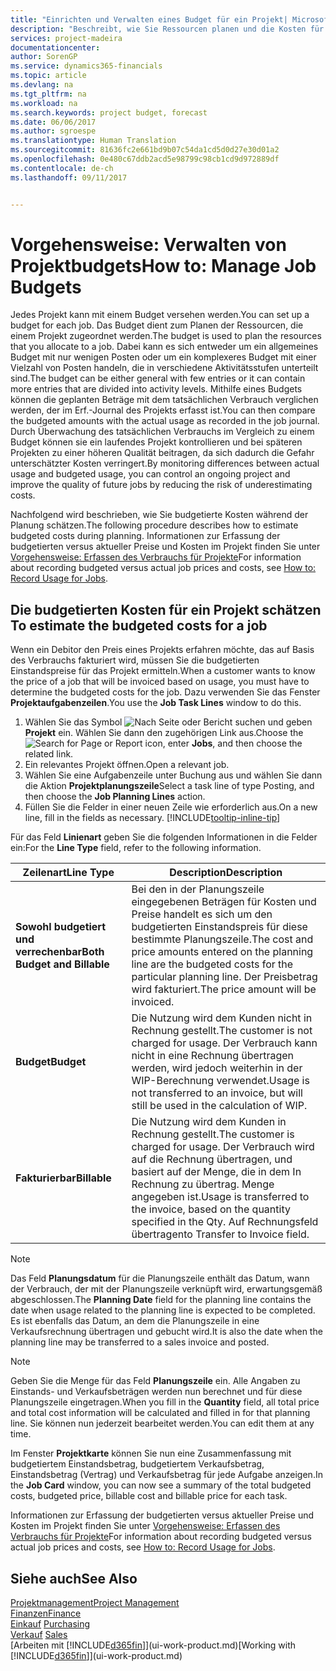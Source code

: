 ```yaml
---
title: "Einrichten und Verwalten eines Budget für ein Projekt| Microsoft Docs"
description: "Beschreibt, wie Sie Ressourcen planen und die Kosten für ein Projekt durch das Einrichten eines Budgets für jedes Projekt prognostizieren und steuern."
services: project-madeira
documentationcenter: 
author: SorenGP
ms.service: dynamics365-financials
ms.topic: article
ms.devlang: na
ms.tgt_pltfrm: na
ms.workload: na
ms.search.keywords: project budget, forecast
ms.date: 06/06/2017
ms.author: sgroespe
ms.translationtype: Human Translation
ms.sourcegitcommit: 81636fc2e661bd9b07c54da1cd5d0d27e30d01a2
ms.openlocfilehash: 0e480c67ddb2acd5e98799c98cb1cd9d972889df
ms.contentlocale: de-ch
ms.lasthandoff: 09/11/2017


---
```

# <a name="how-to-manage-job-budgets"></a><span data-ttu-id="34a9a-103">Vorgehensweise: Verwalten von Projektbudgets</span><span class="sxs-lookup"><span data-stu-id="34a9a-103">How to: Manage Job Budgets</span></span>
<span data-ttu-id="34a9a-104">Jedes Projekt kann mit einem Budget versehen werden.</span><span class="sxs-lookup"><span data-stu-id="34a9a-104">You can set up a budget for each job.</span></span> <span data-ttu-id="34a9a-105">Das Budget dient zum Planen der Ressourcen, die einem Projekt zugeordnet werden.</span><span class="sxs-lookup"><span data-stu-id="34a9a-105">The budget is used to plan the resources that you allocate to a job.</span></span> <span data-ttu-id="34a9a-106">Dabei kann es sich entweder um ein allgemeines Budget mit nur wenigen Posten oder um ein komplexeres Budget mit einer Vielzahl von Posten handeln, die in verschiedene Aktivitätsstufen unterteilt sind.</span><span class="sxs-lookup"><span data-stu-id="34a9a-106">The budget can be either general with few entries or it can contain more entries that are divided into activity levels.</span></span> <span data-ttu-id="34a9a-107">Mithilfe eines Budgets können die geplanten Beträge mit dem tatsächlichen Verbrauch verglichen werden, der im Erf.-Journal des Projekts erfasst ist.</span><span class="sxs-lookup"><span data-stu-id="34a9a-107">You can then compare the budgeted amounts with the actual usage as recorded in the job journal.</span></span> <span data-ttu-id="34a9a-108">Durch Überwachung des tatsächlichen Verbrauchs im Vergleich zu einem Budget können sie ein laufendes Projekt kontrollieren und bei späteren Projekten zu einer höheren Qualität beitragen, da sich dadurch die Gefahr unterschätzter Kosten verringert.</span><span class="sxs-lookup"><span data-stu-id="34a9a-108">By monitoring differences between actual usage and budgeted usage, you can control an ongoing project and improve the quality of future jobs by reducing the risk of underestimating costs.</span></span>

<span data-ttu-id="34a9a-109">Nachfolgend wird beschrieben, wie Sie budgetierte Kosten während der Planung schätzen.</span><span class="sxs-lookup"><span data-stu-id="34a9a-109">The following procedure describes how to estimate budgeted costs during planning.</span></span> <span data-ttu-id="34a9a-110">Informationen zur Erfassung der budgetierten versus aktueller Preise und Kosten im Projekt finden Sie unter [Vorgehensweise: Erfassen des Verbrauchs für Projekte](projects-how-record-job-usage.md)</span><span class="sxs-lookup"><span data-stu-id="34a9a-110">For information about recording budgeted versus actual job prices and costs, see [How to: Record Usage for Jobs](projects-how-record-job-usage.md).</span></span>  

## <span data-ttu-id="34a9a-111"><a name="JobBudgetCosts"></a> Die budgetierten Kosten für ein Projekt schätzen</span><span class="sxs-lookup"><span data-stu-id="34a9a-111"><a name="JobBudgetCosts"></a> To estimate the budgeted costs for a job</span></span>
<span data-ttu-id="34a9a-112">Wenn ein Debitor den Preis eines Projekts erfahren möchte, das auf Basis des Verbrauchs fakturiert wird, müssen Sie die budgetierten Einstandspreise für das Projekt ermitteln.</span><span class="sxs-lookup"><span data-stu-id="34a9a-112">When a customer wants to know the price of a job that will be invoiced based on usage, you must have to determine the budgeted costs for the job.</span></span> <span data-ttu-id="34a9a-113">Dazu verwenden Sie das Fenster **Projektaufgabenzeilen**.</span><span class="sxs-lookup"><span data-stu-id="34a9a-113">You use the **Job Task Lines** window to do this.</span></span>

1. <span data-ttu-id="34a9a-114">Wählen Sie das Symbol ![Nach Seite oder Bericht suchen](media/ui-search/search_small.png "Nach Seite oder Bericht suchen") und geben **Projekt** ein. Wählen Sie dann den zugehörigen Link aus.</span><span class="sxs-lookup"><span data-stu-id="34a9a-114">Choose the ![Search for Page or Report](media/ui-search/search_small.png "Search for Page or Report icon") icon, enter **Jobs**, and then choose the related link.</span></span>  
2. <span data-ttu-id="34a9a-115">Ein relevantes Projekt öffnen.</span><span class="sxs-lookup"><span data-stu-id="34a9a-115">Open a relevant job.</span></span>
3. <span data-ttu-id="34a9a-116">Wählen Sie eine Aufgabenzeile unter Buchung aus und wählen Sie dann die Aktion **Projektplanungszeile**</span><span class="sxs-lookup"><span data-stu-id="34a9a-116">Select a task line of type Posting, and then choose the **Job Planning Lines** action.</span></span>
4. <span data-ttu-id="34a9a-117">Füllen Sie die Felder in einer neuen Zeile wie erforderlich aus.</span><span class="sxs-lookup"><span data-stu-id="34a9a-117">On a new line, fill in the fields as necessary.</span></span> [!INCLUDE[tooltip-inline-tip](includes/tooltip-inline-tip_md.md)]   

<span data-ttu-id="34a9a-118">Für das Feld **Linienart** geben Sie die folgenden Informationen in die Felder ein:</span><span class="sxs-lookup"><span data-stu-id="34a9a-118">For the **Line Type** field, refer to the following information.</span></span>  

| <span data-ttu-id="34a9a-119">Zeilenart</span><span class="sxs-lookup"><span data-stu-id="34a9a-119">Line Type</span></span> | <span data-ttu-id="34a9a-120">Description</span><span class="sxs-lookup"><span data-stu-id="34a9a-120">Description</span></span> |
| --- | --- |
| <span data-ttu-id="34a9a-121">**Sowohl budgetiert und verrechenbar**</span><span class="sxs-lookup"><span data-stu-id="34a9a-121">**Both Budget and Billable**</span></span> |<span data-ttu-id="34a9a-122">Bei den in der Planungszeile eingegebenen Beträgen für Kosten und Preise handelt es sich um den budgetierten Einstandspreis für diese bestimmte Planungszeile.</span><span class="sxs-lookup"><span data-stu-id="34a9a-122">The cost and price amounts entered on the planning line are the budgeted costs for the particular planning line.</span></span> <span data-ttu-id="34a9a-123">Der Preisbetrag wird fakturiert.</span><span class="sxs-lookup"><span data-stu-id="34a9a-123">The price amount will be invoiced.</span></span> |
| <span data-ttu-id="34a9a-124">**Budget**</span><span class="sxs-lookup"><span data-stu-id="34a9a-124">**Budget**</span></span> |<span data-ttu-id="34a9a-125">Die Nutzung wird dem Kunden nicht in Rechnung gestellt.</span><span class="sxs-lookup"><span data-stu-id="34a9a-125">The customer is not charged for usage.</span></span> <span data-ttu-id="34a9a-126">Der Verbrauch kann nicht in eine Rechnung übertragen werden, wird jedoch weiterhin in der WIP-Berechnung verwendet.</span><span class="sxs-lookup"><span data-stu-id="34a9a-126">Usage is not transferred to an invoice, but will still be used in the calculation of WIP.</span></span> |
| <span data-ttu-id="34a9a-127">**Fakturierbar**</span><span class="sxs-lookup"><span data-stu-id="34a9a-127">**Billable**</span></span> |<span data-ttu-id="34a9a-128">Die Nutzung wird dem Kunden in Rechnung gestellt.</span><span class="sxs-lookup"><span data-stu-id="34a9a-128">The customer is charged for usage.</span></span> <span data-ttu-id="34a9a-129">Der Verbrauch wird auf die Rechnung übertragen, und basiert auf der Menge, die in dem In Rechnung zu übertrag. Menge angegeben ist.</span><span class="sxs-lookup"><span data-stu-id="34a9a-129">Usage is transferred to the invoice, based on the quantity specified in the Qty.</span></span> <span data-ttu-id="34a9a-130">Auf Rechnungsfeld übertragen</span><span class="sxs-lookup"><span data-stu-id="34a9a-130">to Transfer to Invoice field.</span></span> |

> [!NOTE]  
>   <span data-ttu-id="34a9a-131">Das Feld **Planungsdatum** für die Planungszeile enthält das Datum, wann der Verbrauch, der mit der Planungszeile verknüpft wird, erwartungsgemäß abgeschlossen.</span><span class="sxs-lookup"><span data-stu-id="34a9a-131">The **Planning Date** field for the planning line contains the date when usage related to the planning line is expected to be completed.</span></span> <span data-ttu-id="34a9a-132">Es ist ebenfalls das Datum, an dem die Planungszeile in eine Verkaufsrechnung übertragen und gebucht wird.</span><span class="sxs-lookup"><span data-stu-id="34a9a-132">It is also the date when the planning line may be transferred to a sales invoice and posted.</span></span>  

> [!NOTE]  
>   <span data-ttu-id="34a9a-133">Geben Sie die Menge für das Feld **Planungszeile** ein. Alle Angaben zu Einstands- und Verkaufsbeträgen werden nun berechnet und für diese Planungszeile eingetragen.</span><span class="sxs-lookup"><span data-stu-id="34a9a-133">When you fill in the **Quantity** field, all total price and total cost information will be calculated and filled in for that planning line.</span></span> <span data-ttu-id="34a9a-134">Sie können nun jederzeit bearbeitet werden.</span><span class="sxs-lookup"><span data-stu-id="34a9a-134">You can edit them at any time.</span></span>

<span data-ttu-id="34a9a-135">Im Fenster **Projektkarte** können Sie nun eine Zusammenfassung mit budgetiertem Einstandsbetrag, budgetiertem Verkaufsbetrag, Einstandsbetrag (Vertrag) und Verkaufsbetrag für jede Aufgabe anzeigen.</span><span class="sxs-lookup"><span data-stu-id="34a9a-135">In the **Job Card** window, you can now see a summary of the total budgeted costs, budgeted price, billable cost and billable price for each task.</span></span>

<span data-ttu-id="34a9a-136">Informationen zur Erfassung der budgetierten versus aktueller Preise und Kosten im Projekt finden Sie unter [Vorgehensweise: Erfassen des Verbrauchs für Projekte](projects-how-record-job-usage.md)</span><span class="sxs-lookup"><span data-stu-id="34a9a-136">For information about recording budgeted versus actual job prices and costs, see [How to: Record Usage for Jobs](projects-how-record-job-usage.md).</span></span>

## <a name="see-also"></a><span data-ttu-id="34a9a-137">Siehe auch</span><span class="sxs-lookup"><span data-stu-id="34a9a-137">See Also</span></span>
[<span data-ttu-id="34a9a-138">Projektmanagement</span><span class="sxs-lookup"><span data-stu-id="34a9a-138">Project Management</span></span>](projects-manage-projects.md)  
[<span data-ttu-id="34a9a-139">Finanzen</span><span class="sxs-lookup"><span data-stu-id="34a9a-139">Finance</span></span>](finance.md)  
<span data-ttu-id="34a9a-140">[Einkauf](purchasing-manage-purchasing.md)       </span><span class="sxs-lookup"><span data-stu-id="34a9a-140">[Purchasing](purchasing-manage-purchasing.md)       </span></span>  
<span data-ttu-id="34a9a-141">[Verkauf](sales-manage-sales.md)    </span><span class="sxs-lookup"><span data-stu-id="34a9a-141">[Sales](sales-manage-sales.md)    </span></span>  
<span data-ttu-id="34a9a-142">[Arbeiten mit [!INCLUDE[d365fin](includes/d365fin_md.md)]](ui-work-product.md)</span><span class="sxs-lookup"><span data-stu-id="34a9a-142">[Working with [!INCLUDE[d365fin](includes/d365fin_md.md)]](ui-work-product.md)</span></span>  

